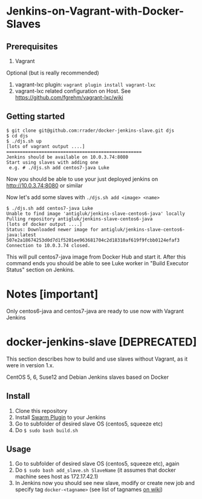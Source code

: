 Jenkins-on-Vagrant-with-Docker-Slaves
=======================================

Prerequisites
-------------
 1. Vagrant

Optional (but is really recommended)

 1. vagrant-lxc plugin: `vagrant plugin install vagrant-lxc`
 2. vagrant-lxc related configuration on Host. See https://github.com/fgrehm/vagrant-lxc/wiki

Getting started
-------------
    $ git clone git@github.com:rrader/docker-jenkins-slave.git djs
    $ cd djs
    $ ./djs.sh up
    [lots of vagrant output ....]
    ==================================================
    Jenkins should be available on 10.0.3.74:8080
    Start using slaves with adding one
     e.g. # ./djs.sh add centos7-java Luke

Now you should be able to use your just deployed jenkins on http://10.0.3.74:8080 or similar

Now let's add some slaves with `./djs.sh add <image> <name>`

    $ ./djs.sh add centos7-java Luke
    Unable to find image 'antigluk/jenkins-slave-centos6-java' locally
    Pulling repository antigluk/jenkins-slave-centos6-java
    [lots of docker output ....]
    Status: Downloaded newer image for antigluk/jenkins-slave-centos6-java:latest
    507e2a18674253d0d7d1f5201ee963681704c2d18310af619f9fcbb0124efaf3
    Connection to 10.0.3.74 closed.

This will pull centos7-java image from Docker Hub and start it. After this command ends you should be able to see Luke worker in "Build Executor Status" section on Jenkins.


Notes [important]
============
Only centos6-java and centos7-java are ready to use now with Vagrant Jenkins


docker-jenkins-slave [DEPRECATED]
===================================
This section describes how to build and use slaves without Vagrant, as it were in version 1.x.

CentOS 5, 6, Suse12 and Debian Jenkins slaves based on Docker

Install
--------------------

1. Clone this repository
2. Install <a href="https://wiki.jenkins-ci.org/display/JENKINS/Swarm+Plugin">Swarm Plugin</a> to your Jenkins
3. Go to subfolder of desired slave OS (centos5, squeeze etc)
4. Do `$ sudo bash build.sh`

Usage
--------------------

1. Go to subfolder of desired slave OS (centos5, squeeze etc), again
2. Do `$ sudo bash add_slave.sh SlaveName` (it assumes that docker machine sees host as 172.17.42.1)
3. In Jenkins now you should see new slave, modify or create new job and specify tag `docker-<tagname>` (see list of tagnames <a href="https://github.com/antigluk/docker-jenkins-slave/wiki/Tags">on wiki</a>)
